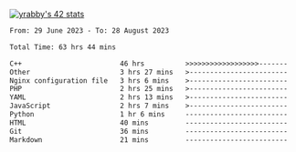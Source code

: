 
[![yrabby's 42 stats](https://badge42.vercel.app/api/v2/cljfd5ku6003508mg283uc00s/stats?cursusId=21&coalitionId=64)](https://github.com/JaeSeoKim/badge42)

<!--START_SECTION:waka-->

```txt
From: 29 June 2023 - To: 28 August 2023

Total Time: 63 hrs 44 mins

C++                        46 hrs          >>>>>>>>>>>>>>>>>>-------   72.18 %
Other                      3 hrs 27 mins   >------------------------   05.43 %
Nginx configuration file   3 hrs 6 mins    >------------------------   04.88 %
PHP                        2 hrs 25 mins   >------------------------   03.81 %
YAML                       2 hrs 13 mins   >------------------------   03.50 %
JavaScript                 2 hrs 7 mins    >------------------------   03.34 %
Python                     1 hr 6 mins     -------------------------   01.73 %
HTML                       40 mins         -------------------------   01.05 %
Git                        36 mins         -------------------------   00.96 %
Markdown                   21 mins         -------------------------   00.56 %
```

<!--END_SECTION:waka-->